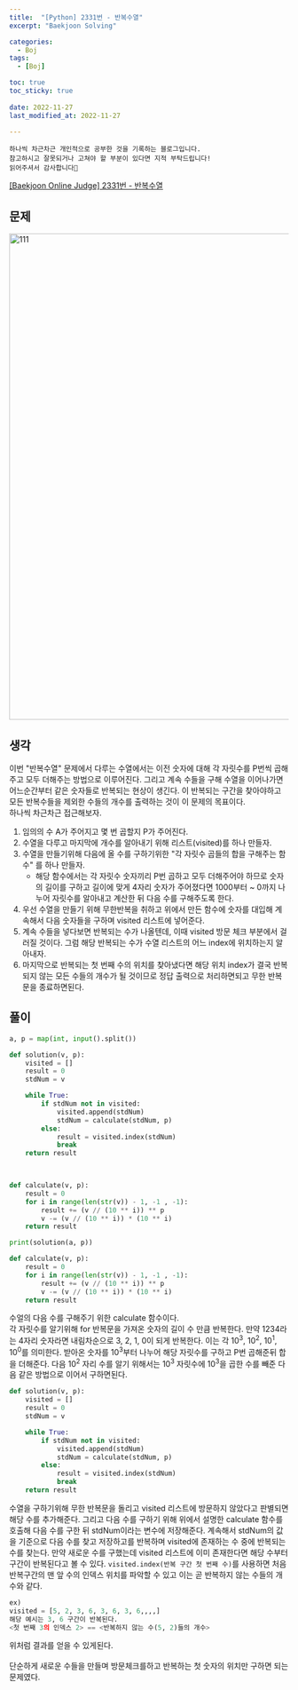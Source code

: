 ```yaml
---
title:  "[Python] 2331번 - 반복수열" 
excerpt: "Baekjoon Solving"

categories:
  - Boj
tags:
  - [Boj]

toc: true
toc_sticky: true
 
date: 2022-11-27
last_modified_at: 2022-11-27

---
```

```
하나씩 차근차근 개인적으로 공부한 것을 기록하는 블로그입니다.
참고하시고 잘못되거나 고쳐야 할 부분이 있다면 지적 부탁드립니다!
읽어주셔서 감사합니다🙂
```

[[Baekjoon Online Judge] 2331번 - 반복수열](https://www.acmicpc.net/problem/2331)

## 문제
<img width="876" alt="111" src="https://user-images.githubusercontent.com/67769404/204137941-a3988e08-b8a8-4ddb-92a1-91fa4b5381f1.png">

## 생각
이번 "반복수열" 문제에서 다루는 수열에서는 이전 숫자에 대해 각 자릿수를 P번씩 곱해주고 모두 더해주는 방법으로 이루어진다. 그리고 계속 수들을 구해 수열을 이어나가면 어느순간부터 같은 숫자들로 반복되는 현상이 생긴다. 이 반복되는 구간을 찾아야하고 모든 반복수들을 제외한 수들의 개수를 출력하는 것이 이 문제의 목표이다.<br>
하나씩 차근차근 접근해보자.<br>
1. 임의의 수 A가 주어지고 몇 번 곱할지 P가 주어진다.
2. 수열을 다루고 마지막에 개수를 알아내기 위해 리스트(visited)를 하나 만들자.
3. 수열을 만들기위해 다음에 올 수를 구하기위한 "각 자릿수 곱들의 합을 구해주는 함수" 를 하나 만들자.
    -  해당 함수에서는 각 자릿수 숫자끼리 P번 곱하고 모두 더해주어야 하므로 숫자의 길이를 구하고 길이에 맞게 4자리 숫자가 주어졌다면 1000부터 ~ 0까지 나누어 자릿수를 알아내고 계산한 뒤 다음 수를 구해주도록 한다.
4. 우선 수열을 만들기 위해 무한반복을 취하고 위에서 만든 함수에 숫자를 대입해 계속해서 다음 숫자들을 구하며 visited 리스트에 넣어준다.
5. 계속 수들을 넣다보면 반복되는 수가 나올텐데, 이때 visited 방문 체크 부분에서 걸러질 것이다. 그럼 해당 반복되는 수가 수열 리스트의 어느 index에 위치하는지 알아내자.
6. 마지막으로 반복되는 첫 번째 수의 위치를 찾아냈다면 해당 위치 index가 결국 반복되지 않는 모든 수들의 개수가 될 것이므로 정답 출력으로 처리하면되고 무한 반복문을 종료하면된다.

## 풀이
```python
a, p = map(int, input().split())

def solution(v, p):
    visited = []
    result = 0
    stdNum = v

    while True:
        if stdNum not in visited:
            visited.append(stdNum)
            stdNum = calculate(stdNum, p)
        else:
            result = visited.index(stdNum)
            break
    return result
        


def calculate(v, p):
    result = 0
    for i in range(len(str(v)) - 1, -1 , -1):
        result += (v // (10 ** i)) ** p
        v -= (v // (10 ** i)) * (10 ** i)
    return result

print(solution(a, p))
```

```python
def calculate(v, p):
    result = 0
    for i in range(len(str(v)) - 1, -1 , -1):
        result += (v // (10 ** i)) ** p
        v -= (v // (10 ** i)) * (10 ** i)
    return result
```
수얼의 다음 수를 구해주기 위한 calculate 함수이다.<br>
각 자릿수를 알기위해 for 반복문을 가져온 숫자의 길이 수 만큼 반복한다. 만약 1234라는 4자리 숫자라면 내림차순으로 3, 2, 1, 0이 되게 반복한다. 이는 각 10<sup>3</sup>, 10<sup>2</sup>, 10<sup>1</sup>, 10<sup>0</sup>를 의미한다. 받아온 숫자를 10<sup>3</sup>부터 나누어 해당 자릿수를 구하고 P번 곱해준뒤 합을 더해준다. 다음 10<sup>2</sup> 자리 수를 알기 위해서는 10<sup>3</sup> 자릿수에 10<sup>3</sup>을 곱한 수를 빼준 다음 같은 방법으로 이어서 구하면된다.

```python
def solution(v, p):
    visited = []
    result = 0
    stdNum = v

    while True:
        if stdNum not in visited:
            visited.append(stdNum)
            stdNum = calculate(stdNum, p)
        else:
            result = visited.index(stdNum)
            break
    return result

```
수열을 구하기위해 무한 반복문을 돌리고 visited 리스트에 방문하지 않았다고 판별되면 해당 수를 추가해준다. 그리고 다음 수를 구하기 위해 위에서 설명한 calculate 함수를 호출해 다음 수를 구한 뒤 stdNum이라는 변수에 저장해준다. 계속해서 stdNum의 값을 기준으로 다음 수를 찾고 저장하고를 반복하며 visited에 존재하는 수 중에 반복되는 수를 찾는다. 만약 새로운 수를 구했는데 visited 리스트에 이미 존재한다면 해당 수부터 구간이 반복된다고 볼 수 있다. `visited.index(반복 구간 첫 번째 수)`를 사용하면 처음 반복구간의 맨 앞 수의 인덱스 위치를 파악할 수 있고 이는 곧 반복하지 않는 수들의 개수와 같다.<br>
```python
ex)
visited = [5, 2, 3, 6, 3, 6, 3, 6,,,,]
해당 예시는 3, 6 구간이 반복된다.
<첫 번째 3의 인덱스 2> == <반복하지 않는 수(5, 2)들의 개수>
```
위처럼 결과를 얻을 수 있게된다.<br>
<br>
단순하게 새로운 수들을 만들며 방문체크를하고 반복하는 첫 숫자의 위치만 구하면 되는 문제였다.